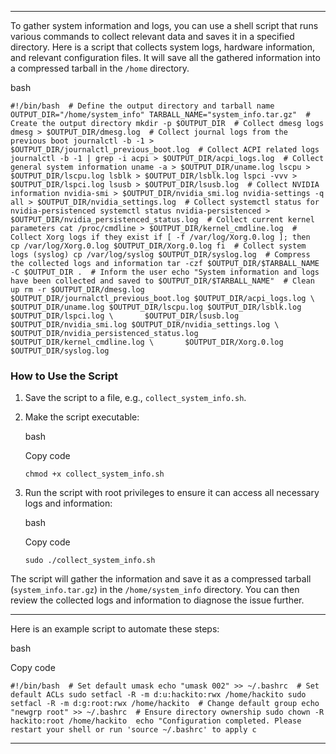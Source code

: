 ___
To gather system information and logs, you can use a shell script that runs various commands to collect relevant data and saves it in a specified directory. Here is a script that collects system logs, hardware information, and relevant configuration files. It will save all the gathered information into a compressed tarball in the `/home` directory.

bash

`#!/bin/bash  # Define the output directory and tarball name OUTPUT_DIR="/home/system_info" TARBALL_NAME="system_info.tar.gz"  # Create the output directory mkdir -p $OUTPUT_DIR  # Collect dmesg logs dmesg > $OUTPUT_DIR/dmesg.log  # Collect journal logs from the previous boot journalctl -b -1 > $OUTPUT_DIR/journalctl_previous_boot.log  # Collect ACPI related logs journalctl -b -1 | grep -i acpi > $OUTPUT_DIR/acpi_logs.log  # Collect general system information uname -a > $OUTPUT_DIR/uname.log lscpu > $OUTPUT_DIR/lscpu.log lsblk > $OUTPUT_DIR/lsblk.log lspci -vvv > $OUTPUT_DIR/lspci.log lsusb > $OUTPUT_DIR/lsusb.log  # Collect NVIDIA information nvidia-smi > $OUTPUT_DIR/nvidia_smi.log nvidia-settings -q all > $OUTPUT_DIR/nvidia_settings.log  # Collect systemctl status for nvidia-persistenced systemctl status nvidia-persistenced > $OUTPUT_DIR/nvidia_persistenced_status.log  # Collect current kernel parameters cat /proc/cmdline > $OUTPUT_DIR/kernel_cmdline.log  # Collect Xorg logs if they exist if [ -f /var/log/Xorg.0.log ]; then     cp /var/log/Xorg.0.log $OUTPUT_DIR/Xorg.0.log fi  # Collect system logs (syslog) cp /var/log/syslog $OUTPUT_DIR/syslog.log  # Compress the collected logs and information tar -czf $OUTPUT_DIR/$TARBALL_NAME -C $OUTPUT_DIR .  # Inform the user echo "System information and logs have been collected and saved to $OUTPUT_DIR/$TARBALL_NAME"  # Clean up rm -r $OUTPUT_DIR/dmesg.log $OUTPUT_DIR/journalctl_previous_boot.log $OUTPUT_DIR/acpi_logs.log \       $OUTPUT_DIR/uname.log $OUTPUT_DIR/lscpu.log $OUTPUT_DIR/lsblk.log $OUTPUT_DIR/lspci.log \       $OUTPUT_DIR/lsusb.log $OUTPUT_DIR/nvidia_smi.log $OUTPUT_DIR/nvidia_settings.log \       $OUTPUT_DIR/nvidia_persistenced_status.log $OUTPUT_DIR/kernel_cmdline.log \       $OUTPUT_DIR/Xorg.0.log $OUTPUT_DIR/syslog.log`

### How to Use the Script

1. Save the script to a file, e.g., `collect_system_info.sh`.
    
2. Make the script executable:
    
    bash
    
    Copy code
    
    `chmod +x collect_system_info.sh`
    
3. Run the script with root privileges to ensure it can access all necessary logs and information:
    
    bash
    
    Copy code
    
    `sudo ./collect_system_info.sh`
    

The script will gather the information and save it as a compressed tarball (`system_info.tar.gz`) in the `/home/system_info` directory. You can then review the collected logs and information to diagnose the issue further.
___
Here is an example script to automate these steps:

bash

Copy code

`#!/bin/bash  # Set default umask echo "umask 002" >> ~/.bashrc  # Set default ACLs sudo setfacl -R -m d:u:hackito:rwx /home/hackito sudo setfacl -R -m d:g:root:rwx /home/hackito  # Change default group echo "newgrp root" >> ~/.bashrc  # Ensure directory ownership sudo chown -R hackito:root /home/hackito  echo "Configuration completed. Please restart your shell or run 'source ~/.bashrc' to apply c`
___

